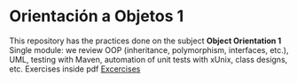 # Orientación a Objetos 1

This repository has the practices done on the subject **Object Orientation 1**
Single module: we review OOP (inheritance, polymorphism, interfaces, etc.), UML, testing with Maven, automation of unit tests with xUnix, class designs, etc.
Exercises inside pdf [Excercises](Cuadernillo%20de%20Actividades%202022.pdf)
